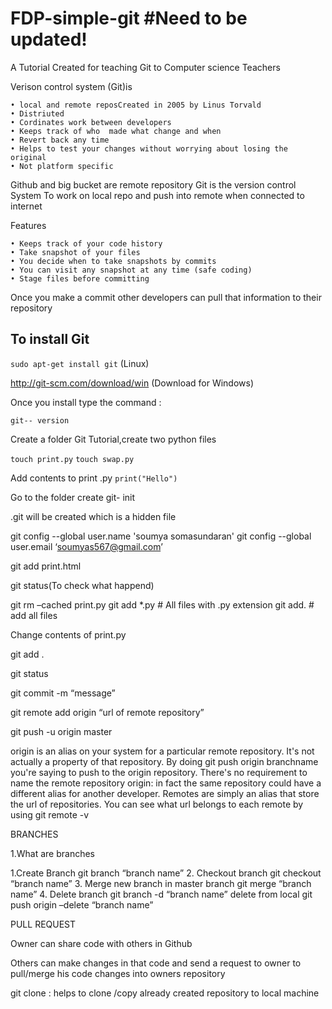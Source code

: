 # FDP-simple-git #Need to be updated!
A Tutorial Created for teaching Git to Computer science Teachers 

Verison control system (Git)is

    • local and remote reposCreated in 2005 by Linus Torvald
    • Distriuted
    • Cordinates work between developers
    • Keeps track of who  made what change and when
    • Revert back any time	
    • Helps to test your changes without worrying about losing the original
    • Not platform specific
      
Github and big bucket are remote repository Git is the version control System
To work on local repo and push into remote when connected to internet


Features

    • Keeps track of your code history
    • Take snapshot of your files
    • You decide when to take snapshots by commits
    • You can visit any snapshot at any time (safe coding)
    • Stage files before committing
    
Once you make a commit other developers can pull that information to their repository

## To install Git

`sudo apt-get install git` (Linux)
 
http://git-scm.com/download/win  (Download for Windows)

Once you install type the command : 

`git-- version`

Create a folder Git Tutorial,create two python files

`touch print.py`
`touch swap.py`

Add contents to print .py
`print("Hello")`

 Go to the folder create git- init

.git will be created which is a hidden file

git config --global user.name 'soumya somasundaran'
git config --global user.email ‘soumyas567@gmail.com’

git add print.html

git status(To check what happend)

git rm –cached print.py
 git add *.py # All files with .py extension
git add. # add all files


Change contents of print.py

git add .
 
git status	

git commit -m “message” 


git  remote add origin “url of remote repository”

git push -u origin  master

origin is an alias on your system for a particular remote repository. It's not actually a property of that repository.
By doing
git push origin branchname
you're saying to push to the origin repository. There's no requirement to name the remote repository origin: in fact the same repository could have a different alias for another developer.
Remotes are simply an alias that store the url of repositories. You can see what url belongs to each remote by using 
git remote -v

BRANCHES

1.What are branches



1.Create Branch
git branch “branch name” 
2. Checkout branch
git checkout “branch name”
3. Merge new branch in master branch
git merge “branch name”
4. Delete branch
git branch -d “branch name” delete from local
git push origin –delete “branch name”



PULL REQUEST

Owner can share code with others in Github

Others can make changes in that code and send a request to owner to pull/merge his code changes into owners repository



git clone <url> : helps to clone /copy already created repository to local machine
